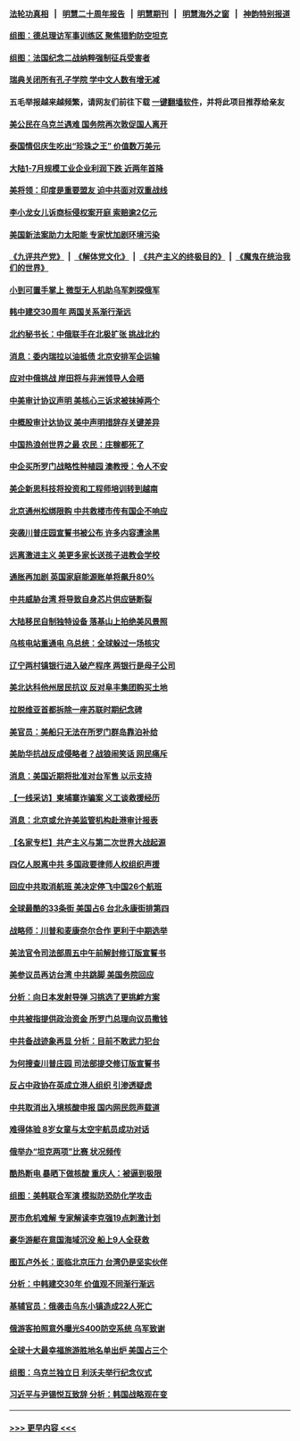 #### [法轮功真相](https://github.com/gfw-breaker/truth/blob/master/README.md?t=0) &nbsp;&nbsp;|&nbsp;&nbsp; [明慧二十周年报告](https://github.com/gfw-breaker/mh-reports/blob/master/README.md?t=0) &nbsp;&nbsp;|&nbsp;&nbsp;[明慧期刊](https://github.com/gfw-breaker/mh-qikan) &nbsp;&nbsp;|&nbsp;&nbsp; [明慧海外之窗](https://github.com/gfw-breaker/mh-news/blob/master/README.md?t=0) &nbsp;&nbsp;|&nbsp;&nbsp; [神韵特别报道](https://github.com/gfw-breaker/mh-news/blob/master/shenyun.md?t=0)
#### [组图：德总理访军事训练区 聚焦猎豹防空坦克](../pages/nsc418/n13811428.md?t=08280151) 
#### [组图：法国纪念二战纳粹强制征兵受害者](../pages/nsc418/n13811384.md?t=08280151) 
#### [瑞典关闭所有孔子学院 学中文人数有增无减](../pages/nsc418/n13811571.md?t=08280151) 
#### 五毛举报越来越频繁，请网友们前往下载 [一键翻墙软件](https://github.com/gfw-breaker/ssr-accounts)，并将此项目推荐给亲友
#### [美公民在乌克兰遇难 国务院再次敦促国人离开](../pages/nsc418/n13811512.md?t=08280151) 
#### [泰国情侣庆生吃出“珍珠之王” 价值数万美元](../pages/nsc418/n13811304.md?t=08280151) 
#### [大陆1-7月规模工业企业利润下跌 近两年首降](../pages/nsc418/n13810736.md?t=08280151) 
#### [美将领：印度是重要盟友 迫中共面对双重战线](../pages/nsc418/n13811405.md?t=08280151) 
#### [李小龙女儿诉商标侵权案开庭 索赔逾2亿元](../pages/nsc418/n13811367.md?t=08280151) 
#### [美国新法案助力太阳能 专家忧加剧环境污染](../pages/nsc418/n13811356.md?t=08280151) 
#### [《九评共产党》](https://github.com/begood0513/9ping.md/blob/master/README.md) &nbsp;|&nbsp; [《解体党文化》](../../../../jtdwh.md/blob/master/README.md)  &nbsp;|&nbsp; [《共产主义的终极目的》](../../../../gczydzjmd.md/blob/master/README.md) &nbsp;|&nbsp; [《魔鬼在统治我们的世界》](../../../../mgztzwmdsj.md/blob/master/README.md) 
#### [小到可置手掌上 微型无人机助乌军刺探俄军](../pages/nsc418/n13811100.md?t=08280151) 
#### [韩中建交30周年 两国关系渐行渐远](../pages/nsc418/n13811343.md?t=08280151) 
#### [北约秘书长：中俄联手在北极扩张 挑战北约](../pages/nsc418/n13811230.md?t=08280151) 
#### [消息：委内瑞拉以油抵债 北京安排军企运输](../pages/nsc418/n13811146.md?t=08280151) 
#### [应对中俄挑战 岸田将与非洲领导人会晤](../pages/nsc418/n13811123.md?t=08280151) 
#### [中美审计协议声明 美核心三诉求被抹掉两个](../pages/nsc418/n13810979.md?t=08280151) 
#### [中概股审计达协议 美中声明措辞存关键差异](../pages/nsc418/n13810973.md?t=08280151) 
#### [中国热浪创世界之最 农民：庄稼都死了](../pages/nsc418/n13810967.md?t=08280151) 
#### [中企买所罗门战略性种植园 澳教授：令人不安](../pages/nsc418/n13810943.md?t=08280151) 
#### [美企新思科技将投资和工程师培训转到越南](../pages/nsc418/n13810915.md?t=08280151) 
#### [北京通州松绑限购 中共救楼市传有国企不响应](../pages/nsc418/n13810637.md?t=08280151) 
#### [突袭川普庄园宣誓书被公布 许多内容遭涂黑](../pages/nsc418/n13810951.md?t=08280151) 
#### [远离激进主义 美更多家长送孩子进教会学校](../pages/nsc418/n13810906.md?t=08280151) 
#### [通胀再加剧 英国家庭能源账单将飙升80%](../pages/nsc418/n13810774.md?t=08280151) 
#### [中共威胁台湾 将导致自身芯片供应链断裂](../pages/nsc418/n13810928.md?t=08280151) 
#### [大陆移民自制独特设备 落基山上拍绝美风景照](../pages/nsc418/n13810535.md?t=08280151) 
#### [乌核电站重通电 乌总统：全球躲过一场核灾](../pages/nsc418/n13810821.md?t=08280151) 
#### [辽宁两村镇银行进入破产程序 两银行是母子公司](../pages/nsc418/n13810761.md?t=08280151) 
#### [美北达科他州居民抗议 反对阜丰集团购买土地](../pages/nsc418/n13810771.md?t=08280151) 
#### [拉脱维亚首都拆除一座苏联时期纪念碑](../pages/nsc418/n13810570.md?t=08280151) 
#### [美官员：美船只无法在所罗门群岛靠泊补给](../pages/nsc418/n13810550.md?t=08280151) 
#### [美助华抗战反成侵略者？战狼闹笑话 网民痛斥](../pages/nsc418/n13810107.md?t=08280151) 
#### [消息：美国近期将批准对台军售 以示支持](../pages/nsc418/n13810468.md?t=08280151) 
#### [【一线采访】柬埔寨诈骗案 义工谈救援经历](../pages/nsc418/n13809858.md?t=08280151) 
#### [消息：北京或允许美监管机构赴港审计报表](../pages/nsc418/n13810238.md?t=08280151) 
#### [【名家专栏】共产主义与第二次世界大战起源](../pages/nsc418/n13809918.md?t=08280151) 
#### [四亿人脱离中共 多国政要律师人权组织声援](../pages/nsc418/n13809722.md?t=08280151) 
#### [回应中共取消航班 美决定停飞中国26个航班](../pages/nsc418/n13810297.md?t=08280151) 
#### [全球最酷的33条街 美国占6 台北永康街排第四](../pages/nsc418/n13810229.md?t=08280151) 
#### [战略师：川普和麦康奈尔合作 更利于中期选举](../pages/nsc418/n13810055.md?t=08280151) 
#### [美法官令司法部周五中午前解封修订版宣誓书](../pages/nsc418/n13810225.md?t=08280151) 
#### [美参议员再访台湾 中共跳脚 美国务院回应](../pages/nsc418/n13810196.md?t=08280151) 
#### [分析：向日本发射导弹 习挑选了更挑衅方案](../pages/nsc418/n13809384.md?t=08280151) 
#### [中共被指提供政治资金 所罗门总理向议员撒钱](../pages/nsc418/n13810139.md?t=08280151) 
#### [中共备战迹象再显 分析：目前不敢武力犯台](../pages/nsc418/n13809682.md?t=08280151) 
#### [为何搜查川普庄园 司法部提交修订版宣誓书](../pages/nsc418/n13810155.md?t=08280151) 
#### [反占中政协在英成立港人组织 引渗透疑虑](../pages/nsc418/n13810150.md?t=08280151) 
#### [中共取消出入境核酸申报 国内网民怨声载道](../pages/nsc418/n13810120.md?t=08280151) 
#### [难得体验 8岁女童与太空宇航员成功对话](../pages/nsc418/n13809676.md?t=08280151) 
#### [俄举办“坦克两项”比赛 状况频传](../pages/nsc418/n13810025.md?t=08280151) 
#### [酷热断电 暴晒下做核酸 重庆人：被逼到极限](../pages/nsc418/n13810046.md?t=08280151) 
#### [组图：美韩联合军演 模拟防恐防化学攻击](../pages/nsc418/n13809973.md?t=08280151) 
#### [房市危机难解 专家解读李克强19点刺激计划](../pages/nsc418/n13809893.md?t=08280151) 
#### [豪华游艇在意国海域沉没 船上9人全获救](../pages/nsc418/n13809525.md?t=08280151) 
#### [图瓦卢外长：面临北京压力 台湾仍是坚实伙伴](../pages/nsc418/n13809714.md?t=08280151) 
#### [分析：中韩建交30年 价值观不同渐行渐远](../pages/nsc418/n13809685.md?t=08280151) 
#### [基辅官员：俄袭击乌东小镇造成22人死亡](../pages/nsc418/n13809534.md?t=08280151) 
#### [俄游客拍照意外曝光S400防空系统 乌军致谢](../pages/nsc418/n13809521.md?t=08280151) 
#### [全球十大最幸福旅游胜地名单出炉 美国占三个](../pages/nsc418/n13809309.md?t=08280151) 
#### [组图：乌克兰独立日 利沃夫举行纪念仪式](../pages/nsc418/n13809250.md?t=08280151) 
#### [习近平与尹锡悦互致辞 分析：韩国战略观在变](../pages/nsc418/n13809249.md?t=08280151) 

----
#### [ >>> 更早内容 <<< ](../indexes/nsc418-earlier.md)

